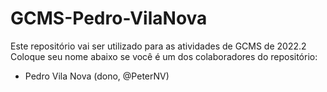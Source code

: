 # GCMS-Pedro-VilaNova
Este repositório vai ser utilizado para as atividades de GCMS de 2022.2
Coloque seu nome abaixo se você é um dos colaboradores do repositório:
* Pedro Vila Nova (dono, @PeterNV)
